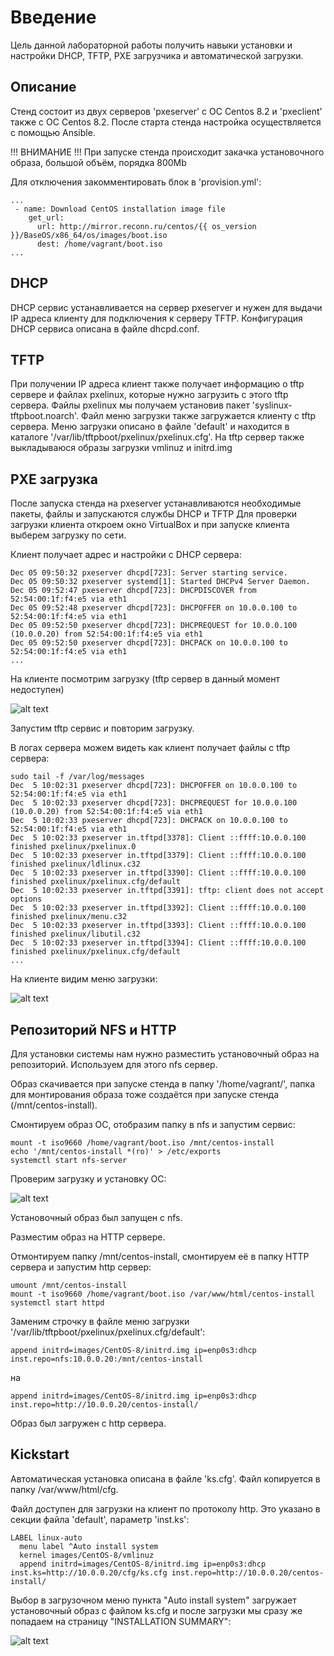 # **Введение** #

Цель данной лабораторной работы получить навыки установки и настройки DHCP, TFTP, PXE загрузчика и автоматической загрузки.

## **Описание** ##

Стенд состоит из двух серверов 'pxeserver' с ОС Centos 8.2 и 'pxeclient' также с ОС Centos 8.2. После старта стенда настройка осуществляется с помощью Ansible.

!!! ВНИМАНИЕ !!! При запуске стенда происходит закачка установочного образа, большой объём, порядка 800Mb

Для отключения закомментировать блок в 'provision.yml':

```
...
 - name: Download CentOS installation image file
    get_url:
      url: http://mirror.reconn.ru/centos/{{ os_version }}/BaseOS/x86_64/os/images/boot.iso
      dest: /home/vagrant/boot.iso
...

```

## **DHCP** ##

DHCP сервис устанавливается на сервер pxeserver и нужен для выдачи IP адреса клиенту для подключения к серверу TFTP. Конфигурация DHCP сервиса описана в файле dhcpd.conf.

## **TFTP** ##

При получении IP адреса клиент также получает информацию о tftp сервере и файлах pxelinux, которые нужно загрузить с этого tftp сервера. Файлы pxelinux мы получаем установив пакет 'syslinux-tftpboot.noarch'. Файл меню загрузки также загружается клиенту с tftp сервера. Меню загрузки описано в файле 'default' и находится в каталоге '/var/lib/tftpboot/pxelinux/pxelinux.cfg'. На tftp сервер также выкладываюся образы загрузки vmlinuz и initrd.img 

## **PXE загрузка** ##

После запуска стенда на pxeserver устанавливаются необходимые пакеты, файлы и запускаются службы DHCP и TFTP
Для проверки загрузки клиента откроем окно VirtualBox и при запуске клиента выберем загрузку по сети.

Клиент получает адрес и настройки с DHCP сервера:

```
Dec 05 09:50:32 pxeserver dhcpd[723]: Server starting service.
Dec 05 09:50:32 pxeserver systemd[1]: Started DHCPv4 Server Daemon.
Dec 05 09:52:47 pxeserver dhcpd[723]: DHCPDISCOVER from 52:54:00:1f:f4:e5 via eth1
Dec 05 09:52:48 pxeserver dhcpd[723]: DHCPOFFER on 10.0.0.100 to 52:54:00:1f:f4:e5 via eth1
Dec 05 09:52:50 pxeserver dhcpd[723]: DHCPREQUEST for 10.0.0.100 (10.0.0.20) from 52:54:00:1f:f4:e5 via eth1
Dec 05 09:52:50 pxeserver dhcpd[723]: DHCPACK on 10.0.0.100 to 52:54:00:1f:f4:e5 via eth1
...
```
На клиенте посмотрим загрузку (tftp сервер в данный момент недоступен)

![alt text](Images/clientdhcp.png "DHCP клиента")


Запустим tftp сервис и повторим загрузку.

В логах сервера можем видеть как клиент получает файлы с tftp сервера:

```
sudo tail -f /var/log/messages 
Dec  5 10:02:31 pxeserver dhcpd[723]: DHCPOFFER on 10.0.0.100 to 52:54:00:1f:f4:e5 via eth1
Dec  5 10:02:33 pxeserver dhcpd[723]: DHCPREQUEST for 10.0.0.100 (10.0.0.20) from 52:54:00:1f:f4:e5 via eth1
Dec  5 10:02:33 pxeserver dhcpd[723]: DHCPACK on 10.0.0.100 to 52:54:00:1f:f4:e5 via eth1
Dec  5 10:02:33 pxeserver in.tftpd[3378]: Client ::ffff:10.0.0.100 finished pxelinux/pxelinux.0
Dec  5 10:02:33 pxeserver in.tftpd[3379]: Client ::ffff:10.0.0.100 finished pxelinux/ldlinux.c32
Dec  5 10:02:33 pxeserver in.tftpd[3390]: Client ::ffff:10.0.0.100 finished pxelinux/pxelinux.cfg/default
Dec  5 10:02:33 pxeserver in.tftpd[3391]: tftp: client does not accept options
Dec  5 10:02:33 pxeserver in.tftpd[3392]: Client ::ffff:10.0.0.100 finished pxelinux/menu.c32
Dec  5 10:02:33 pxeserver in.tftpd[3393]: Client ::ffff:10.0.0.100 finished pxelinux/libutil.c32
Dec  5 10:02:33 pxeserver in.tftpd[3394]: Client ::ffff:10.0.0.100 finished pxelinux/pxelinux.cfg/default
...
```

На клиенте видим меню загрузки:

![alt text](Images/clientboot.png "Меню загрузки клиента")


## **Репозиторий NFS и HTTP** ##

Для установки системы нам нужно разместить установочный образ на репозиторий. Используем для этого nfs сервер.

Образ скачивается при запуске стенда в папку '/home/vagrant/', папка для монтирования образа тоже создаётся при запуске стенда (/mnt/centos-install).

Смонтируем образ ОС, отобразим папку в nfs и запустим сервис:

```
mount -t iso9660 /home/vagrant/boot.iso /mnt/centos-install
echo '/mnt/centos-install *(ro)' > /etc/exports
systemctl start nfs-server
```
Проверим загрузку и установку ОС:

![alt text](Images/clientinstall.png "Установка ОС клиента")

Установочный образ был запущен с nfs.

Разместим образ на HTTP сервере.

Отмонтируем папку /mnt/centos-install, смонтируем её в папку HTTP сервера и запустим http сервер:

```
umount /mnt/centos-install
mount -t iso9660 /home/vagrant/boot.iso /var/www/html/centos-install
systemctl start httpd
```

Заменим строчку в файле меню загрузки '/var/lib/tftpboot/pxelinux/pxelinux.cfg/default':

```
append initrd=images/CentOS-8/initrd.img ip=enp0s3:dhcp inst.repo=nfs:10.0.0.20:/mnt/centos-install
```

на

```
append initrd=images/CentOS-8/initrd.img ip=enp0s3:dhcp inst.repo=http://10.0.0.20/centos-install/
```

Образ был загружен с http сервера.

## **Kickstart** ##

Автоматическая установка описана в файле 'ks.cfg'. Файл копируется в папку /var/www/html/cfg.

Файл доступен для загрузки на клиент по протоколу http. Это указано в секции файла 'default', параметр 'inst.ks':

```
LABEL linux-auto
  menu label ^Auto install system
  kernel images/CentOS-8/vmlinuz
  append initrd=images/CentOS-8/initrd.img ip=enp0s3:dhcp inst.ks=http://10.0.0.20/cfg/ks.cfg inst.repo=http://10.0.0.20/centos-install/
```

Выбор в загрузочном меню пункта "Auto install system" загружает установочный образ с файлом ks.cfg и после загрузки мы сразу же попадаем на страницу "INSTALLATION SUMMARY":

![alt text](Images/clientkickstart.png "Установка ОС клиента kickstart")